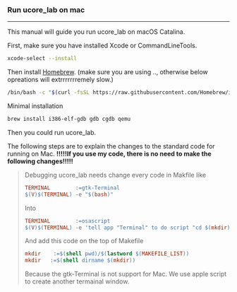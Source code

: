 ### Run ucore_lab on mac

---

This manual will guide you run ucore_lab on macOS Catalina.


First, make sure you have installed Xcode or CommandLineTools.

``` bash
xcode-select --install
```



Then install [Homebrew](brew.sh). (make sure you are using .., otherwise below opreations will extrrrrrrremely slow.)

``` bash
/bin/bash -c "$(curl -fsSL https://raw.githubusercontent.com/Homebrew/install/master/install.sh)"
```

Minimal installation

``` bash
brew install i386-elf-gdb gdb cgdb qemu
```



Then you could run ucore_lab. 

The following steps are to explain the changes to the standard code for running on Mac. <B>  !!!!!If you use my code, there is no need to make the following changes!!!!!  </B>

>  Debugging ucore_lab needs change every code in Makfile like
>
>  ``` makefile
>  TERMINAL        :=gtk-Terminal
>  $(V)$(TERMINAL) -e "$(bash)"
>  ```
>
> Into 
>
>  ``` makefile
>  TERMINAL        :=osascript
>  $(V)$(TERMINAL) -e 'tell app "Terminal" to do script "cd $(mkdir);$(bash)"'
>  ```
>  And add this code on the top of Makefile
>
>  ``` makefile
>  mkdir	:=$(shell pwd)/$(lastword $(MAKEFILE_LIST))
>  mkdir   :=$(shell dirname $(mkdir))
>  ```
>
>
>  Because the gtk-Terminal is not support for Mac. We use apple script to create another termainal window.

